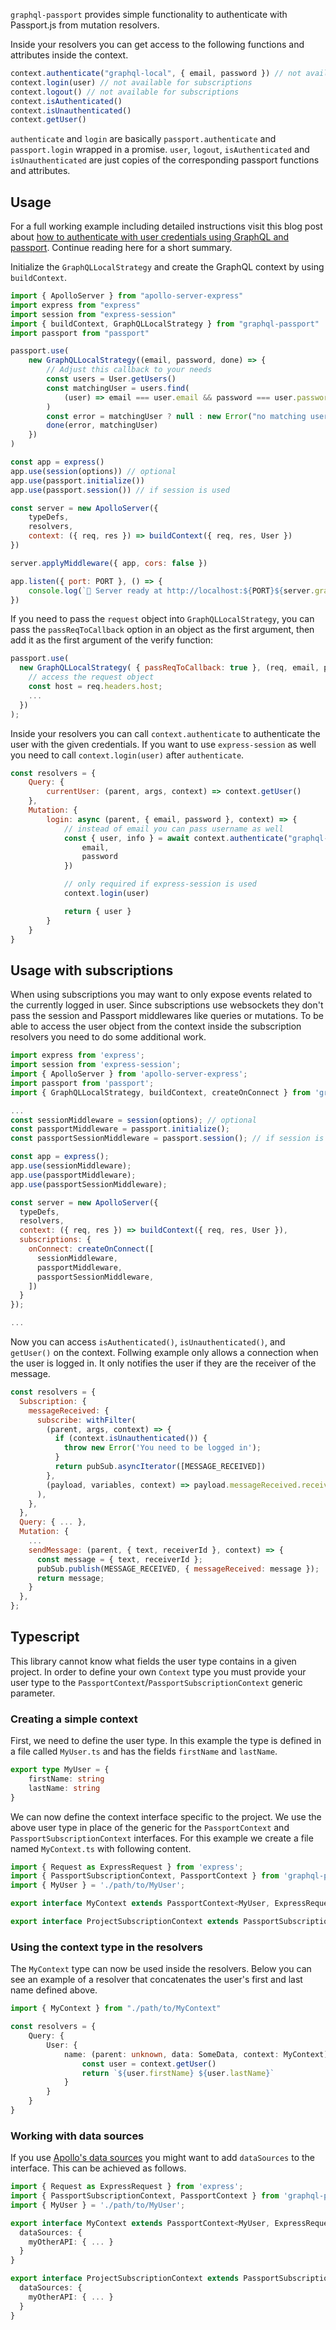 `graphql-passport` provides simple functionality to authenticate with Passport.js from mutation resolvers.

Inside your resolvers you can get access to the following functions and attributes inside the context.

```js
context.authenticate("graphql-local", { email, password }) // not available for subscriptions
context.login(user) // not available for subscriptions
context.logout() // not available for subscriptions
context.isAuthenticated()
context.isUnauthenticated()
context.getUser()
```

`authenticate` and `login` are basically `passport.authenticate` and `passport.login` wrapped in a promise. `user`, `logout`, `isAuthenticated` and `isUnauthenticated` are just copies of the corresponding passport functions and attributes.

## Usage

For a full working example including detailed instructions visit this blog post about [how to authenticate with user credentials using GraphQL and passport](https://jkettmann.com/authentication-and-authorization-with-graphql-and-passport). Continue reading here for a short summary.

Initialize the `GraphQLLocalStrategy` and create the GraphQL context by using `buildContext`.

```js
import { ApolloServer } from "apollo-server-express"
import express from "express"
import session from "express-session"
import { buildContext, GraphQLLocalStrategy } from "graphql-passport"
import passport from "passport"

passport.use(
	new GraphQLLocalStrategy((email, password, done) => {
		// Adjust this callback to your needs
		const users = User.getUsers()
		const matchingUser = users.find(
			(user) => email === user.email && password === user.password
		)
		const error = matchingUser ? null : new Error("no matching user")
		done(error, matchingUser)
	})
)

const app = express()
app.use(session(options)) // optional
app.use(passport.initialize())
app.use(passport.session()) // if session is used

const server = new ApolloServer({
	typeDefs,
	resolvers,
	context: ({ req, res }) => buildContext({ req, res, User })
})

server.applyMiddleware({ app, cors: false })

app.listen({ port: PORT }, () => {
	console.log(`🚀 Server ready at http://localhost:${PORT}${server.graphqlPath}`)
})
```

If you need to pass the `request` object into `GraphQLLocalStrategy`, you can pass the `passReqToCallback` option in an object as the first argument, then add it as the first argument of the verify function:

```js
passport.use(
  new GraphQLLocalStrategy( { passReqToCallback: true }, (req, email, password, done) => {
    // access the request object
    const host = req.headers.host;
    ...
  })
);
```

Inside your resolvers you can call `context.authenticate` to authenticate the user with the given credentials. If you want to use `express-session` as well you need to call `context.login(user)` after `authenticate`.

```js
const resolvers = {
	Query: {
		currentUser: (parent, args, context) => context.getUser()
	},
	Mutation: {
		login: async (parent, { email, password }, context) => {
			// instead of email you can pass username as well
			const { user, info } = await context.authenticate("graphql-local", {
				email,
				password
			})

			// only required if express-session is used
			context.login(user)

			return { user }
		}
	}
}
```

## Usage with subscriptions

When using subscriptions you may want to only expose events related to the currently logged in user. Since subscriptions use websockets they don't pass the session and Passport middlewares like queries or mutations. To be able to access the user object from the context inside the subscription resolvers you need to do some additional work.

```js
import express from 'express';
import session from 'express-session';
import { ApolloServer } from 'apollo-server-express';
import passport from 'passport';
import { GraphQLLocalStrategy, buildContext, createOnConnect } from 'graphql-passport';

...
const sessionMiddleware = session(options); // optional
const passportMiddleware = passport.initialize();
const passportSessionMiddleware = passport.session(); // if session is used

const app = express();
app.use(sessionMiddleware);
app.use(passportMiddleware);
app.use(passportSessionMiddleware);

const server = new ApolloServer({
  typeDefs,
  resolvers,
  context: ({ req, res }) => buildContext({ req, res, User }),
  subscriptions: {
    onConnect: createOnConnect([
      sessionMiddleware,
      passportMiddleware,
      passportSessionMiddleware,
    ])
  }
});

...
```

Now you can access `isAuthenticated()`, `isUnauthenticated()`, and `getUser()` on the context. Follwing example only allows a connection when the user is logged in. It only notifies the user if they are the receiver of the message.

```js
const resolvers = {
  Subscription: {
    messageReceived: {
      subscribe: withFilter(
        (parent, args, context) => {
          if (context.isUnauthenticated()) {
            throw new Error('You need to be logged in');
          }
          return pubSub.asyncIterator([MESSAGE_RECEIVED])
        },
        (payload, variables, context) => payload.messageReceived.receiverId === context.user.id,
      ),
    },
  },
  Query: { ... },
  Mutation: {
    ...
    sendMessage: (parent, { text, receiverId }, context) => {
      const message = { text, receiverId };
      pubSub.publish(MESSAGE_RECEIVED, { messageReceived: message });
      return message;
    }
  },
};
```

## Typescript

This library cannot know what fields the user type contains in a given project. In order to define your own `Context` type you must provide your user type to the `PassportContext`/`PassportSubscriptionContext` generic parameter.

### Creating a simple context

First, we need to define the user type. In this example the type is defined in a file called `MyUser.ts` and has the fields `firstName` and `lastName`.

```ts
export type MyUser = {
	firstName: string
	lastName: string
}
```

We can now define the context interface specific to the project. We use the above user type in place of the generic for the `PassportContext` and `PassportSubscriptionContext` interfaces. For this example we create a file named `MyContext.ts` with following content.

```ts
import { Request as ExpressRequest } from 'express';
import { PassportSubscriptionContext, PassportContext } from 'graphql-passport';
import { MyUser } = './path/to/MyUser';

export interface MyContext extends PassportContext<MyUser, ExpressRequest>{}

export interface ProjectSubscriptionContext extends PassportSubscriptionContext<MyUser, ExpressRequest>{}
```

### Using the context type in the resolvers

The `MyContext` type can now be used inside the resolvers. Below you can see an example of a resolver that concatenates the user's first and last name defined above.

```ts
import { MyContext } from "./path/to/MyContext"

const resolvers = {
	Query: {
		User: {
			name: (parent: unknown, data: SomeData, context: MyContext) => {
				const user = context.getUser()
				return `${user.firstName} ${user.lastName}`
			}
		}
	}
}
```

### Working with data sources

If you use [Apollo's data sources](https://www.apollographql.com/docs/apollo-server/data/data-sources/) you might want to add `dataSources` to the interface. This can be achieved as follows.

```ts
import { Request as ExpressRequest } from 'express';
import { PassportSubscriptionContext, PassportContext } from 'graphql-passport';
import { MyUser } = './path/to/MyUser';

export interface MyContext extends PassportContext<MyUser, ExpressRequest>{
  dataSources: {
    myOtherAPI: { ... }
  }
}

export interface ProjectSubscriptionContext extends PassportSubscriptionContext<MyUser, ExpressRequest>{
  dataSources: {
    myOtherAPI: { ... }
  }
}
```
